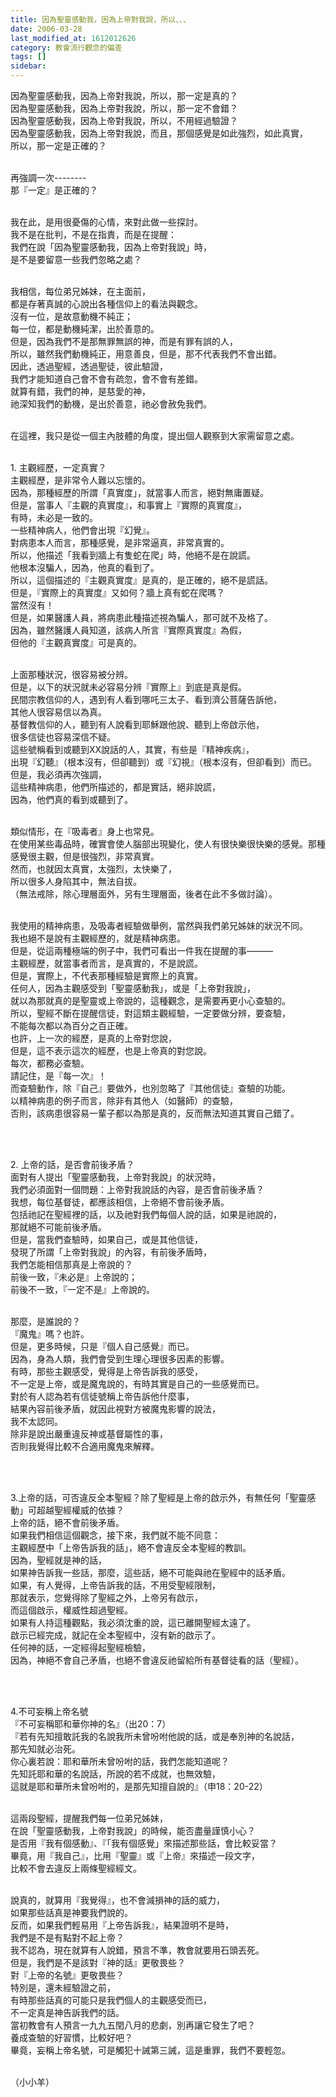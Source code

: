 ```yaml
---
title: 因為聖靈感動我，因為上帝對我說，所以、、、
date: 2006-03-28
last_modified_at: 1612012626
category: 教會流行觀念的偏差
tags: []
sidebar: 
---
```


<p>因為聖靈感動我，因為上帝對我說，所以，那一定是真的？<br/>
因為聖靈感動我，因為上帝對我說，所以，那一定不會錯？<br/>
因為聖靈感動我，因為上帝對我說，所以，不用經過驗證？<br/>
因為聖靈感動我，因為上帝對我說，而且，那個感覺是如此強烈，如此真實，<br/>
所以，那一定是正確的？</p>
<p><br/>
再強調一次--------<br/>
那『一定』是正確的？</p>
<p><br/>
我在此，是用很憂傷的心情，來對此做一些探討。<br/>
我不是在批判，不是在指責，而是在提醒：<br/>
我們在說「因為聖靈感動我，因為上帝對我說」時，<br/>
是不是要留意一些我們忽略之處？</p>
<p><br/>
我相信，每位弟兄姊妹，在主面前，<br/>
都是存著真誠的心說出各種信仰上的看法與觀念。<br/>
沒有一位，是故意動機不純正；<br/>
每一位，都是動機純潔，出於善意的。<br/>
但是，因為我們不是那無罪無誤的神，而是有罪有誤的人，<br/>
所以，雖然我們動機純正，用意善良，但是，那不代表我們不會出錯。<br/>
因此，透過聖經，透過聖徒，彼此驗證，<br/>
我們才能知道自己會不會有疏忽，會不會有差錯。<br/>
就算有錯，我們的神，是慈愛的神，<br/>
祂深知我們的動機，是出於善意，祂必會赦免我們。</p>
<p><br/>
在這裡，我只是從一個主內肢體的角度，提出個人觀察到大家需留意之處。</p>
<p><br/>
1. 主觀經歷，一定真實？<br/>
主觀經歷，是非常令人難以忘懷的。<br/>
因為，那種經歷的所謂「真實度」，就當事人而言，絕對無庸置疑。<br/>
但是，當事人『主觀的真實度』，和事實上『實際的真實度』，<br/>
有時，未必是一致的。<br/>
一些精神病人，他們會出現『幻覺』。<br/>
對病患本人而言，那種感覺，是非常逼真，非常真實的。<br/>
所以，他描述「我看到牆上有隻蛇在爬」時，他絕不是在說謊。<br/>
他根本沒騙人，因為，他真的看到了。<br/>
所以，這個描述的『主觀真實度』是真的，是正確的，絕不是謊話。<br/>
但是，『實際上的真實度』又如何？牆上真有蛇在爬嗎？<br/>
當然沒有！<br/>
但是，如果醫護人員，將病患此種描述視為騙人，那可就不及格了。<br/>
因為，雖然醫護人員知道，該病人所言『實際真實度』為假，<br/>
但他的『主觀真實度』可是真的。</p>
<p><br/>
上面那種狀況，很容易被分辨。<br/>
但是，以下的狀況就未必容易分辨『實際上』到底是真是假。<br/>
民間宗教信仰的人，遇到有人看到哪吒三太子、看到濟公菩薩告訴他，<br/>
其他人很容易信以為真。<br/>
基督教信仰的人，聽到有人說看到耶穌跟他說、聽到上帝啟示他，<br/>
很多信徒也容易深信不疑。<br/>
這些號稱看到或聽到XX說話的人，其實，有些是『精神疾病』，<br/>
出現『幻聽』（根本沒有，但卻聽到）或『幻視』（根本沒有，但卻看到）而已。<br/>
但是，我必須再次強調，<br/>
這些精神病患，他們所描述的，都是實話，絕非說謊，<br/>
因為，他們真的看到或聽到了。</p>
<p><br/>
類似情形，在『吸毒者』身上也常見。<br/>
在使用某些毒品時，確實會使人腦部出現變化，使人有很快樂很快樂的感覺。那種感覺很主觀，但是很強烈，非常真實。<br/>
然而，也就因太真實，太強烈，太快樂了，<br/>
所以很多人身陷其中，無法自拔。<br/>
（無法戒除，除心理層面外，另有生理層面，後者在此不多做討論）。</p>
<p><br/>
我使用的精神病患，及吸毒者經驗做舉例，當然與我們弟兄姊妹的狀況不同。<br/>
我也絕不是說有主觀經歷的，就是精神病患。<br/>
但是，從這兩種極端的例子中，我們可看出一件我在提醒的事———<br/>
主觀經歷，就當事者而言，是真實的，不是說謊。<br/>
但是，實際上，不代表那種經驗是實際上的真實。<br/>
任何人，因為主觀感受到「聖靈感動我」，或是「上帝對我說」，<br/>
就以為那就真的是聖靈或上帝說的，這種觀念，是需要再更小心查驗的。<br/>
所以，聖經不斷在提醒信徒，對這類主觀經驗，一定要做分辨，要查驗，<br/>
不能每次都以為百分之百正確。<br/>
也許，上一次的經歷，是真的上帝對您說，<br/>
但是，這不表示這次的經歷，也是上帝真的對您說。<br/>
每次，都務必查驗。<br/>
請記住，是『每一次』！<br/>
而查驗動作，除『自己』要做外，也別忽略了『其他信徒』查驗的功能。<br/>
以精神病患的例子而言，除非有其他人（如醫師）的查驗，<br/>
否則，該病患很容易一輩子都以為那是真的，反而無法知道其實自己錯了。</p>
<p> </p>
<p><br/>
2. 上帝的話，是否會前後矛盾？<br/>
面對有人提出「聖靈感動我，上帝對我說」的狀況時，<br/>
我們必須面對一個問題：上帝對我說話的內容，是否會前後矛盾？<br/>
我想，每位基督徒，都應該相信，上帝絕不會前後矛盾。<br/>
包括祂記在聖經裡的話，以及祂對我們每個人說的話，如果是祂說的，<br/>
那就絕不可能前後矛盾。<br/>
但是，當我們查驗時，如果自己，或是其他信徒，<br/>
發現了所謂「上帝對我說」的內容，有前後矛盾時，<br/>
我們怎能相信那真是上帝說的？<br/>
前後一致，『未必是』上帝說的；<br/>
前後不一致，『一定不是』上帝說的。</p>
<p><br/>
那麼，是誰說的？<br/>
『魔鬼』嗎？也許。<br/>
但是，更多時候，只是『個人自己感覺』而已。<br/>
因為，身為人類，我們會受到生理心理很多因素的影響。<br/>
有時，那些主觀感受，覺得是上帝告訴我的感受，<br/>
不一定是上帝，或是魔鬼說的，有時其實是自己的一些感覺而已。<br/>
對於有人認為若有信徒號稱上帝告訴他什麼事，<br/>
結果內容前後矛盾，就因此視對方被魔鬼影響的說法，<br/>
我不太認同。<br/>
除非是說出嚴重違反神或基督屬性的事，<br/>
否則我覺得比較不合適用魔鬼來解釋。</p>
<p> </p>
<p><br/>
3.上帝的話，可否違反全本聖經？除了聖經是上帝的啟示外，有無任何「聖靈感動」可超越聖經權威的依據？<br/>
上帝的話，絕不會前後矛盾。<br/>
如果我們相信這個觀念，接下來，我們就不能不同意：<br/>
主觀經歷中「上帝告訴我的話」，絕不會違反全本聖經的教訓。<br/>
因為，聖經就是神的話，<br/>
如果神告訴我一些話，那麼，這些話，絕不可能與祂在聖經中的話矛盾。<br/>
如果，有人覺得，上帝告訴我的話，不用受聖經限制，<br/>
那就表示，您覺得除了聖經之外，上帝另有啟示，<br/>
而這個啟示，權威性超過聖經。<br/>
如果有人持這種觀點，我必須沈重的說，這已離開聖經太遠了。<br/>
啟示已經完成，就記在全本聖經中，沒有新的啟示了。<br/>
任何神的話，一定經得起聖經檢驗，<br/>
因為，神絕不會自己矛盾，也絕不會違反祂留給所有基督徒看的話（聖經）。</p>
<p> </p>
<p><br/>
4.不可妄稱上帝名號<br/>
『不可妄稱耶和華你神的名』（出20：7）<br/>
『若有先知擅敢託我的名說我所未曾吩咐他說的話，或是奉別神的名說話，<br/>
那先知就必治死。<br/>
你心裏若說：耶和華所未曾吩咐的話，我們怎能知道呢？<br/>
先知託耶和華的名說話，所說的若不成就，也無效驗，<br/>
這就是耶和華所未曾吩咐的，是那先知擅自說的』（申18：20-22）</p>
<p><br/>
這兩段聖經，提醒我們每一位弟兄姊妹，<br/>
在說「聖靈感動我，上帝對我說」的時候，能否盡量謹慎小心？<br/>
是否用『我有個感動』、『「我有個感覺」來描述那些話，會比較妥當？<br/>
畢竟，用『我自己』，比用『聖靈』或『上帝』來描述一段文字，<br/>
比較不會去違反上兩條聖經經文。</p>
<p><br/>
說真的，就算用『我覺得』，也不會減損神的話的威力，<br/>
如果那些話真是神要我們說的。<br/>
反而，如果我們輕易用『上帝告訴我』，結果證明不是時，<br/>
我們是不是有點對不起上帝？<br/>
我不認為，現在就算有人說錯，預言不準，教會就要用石頭丟死。<br/>
但是，我們是不是該對『神的話』更敬畏些？<br/>
對『上帝的名號』更敬畏些？<br/>
特別是，還未經驗證之前，<br/>
有時那些話真的可能只是我們個人的主觀感受而已，<br/>
不一定真是神告訴我們的話。<br/>
當初教會有人預言一九九五閏八月的悲劇，別再讓它發生了吧？<br/>
養成查驗的好習慣，比較好吧？<br/>
畢竟，妄稱上帝名號，可是觸犯十誡第三誡，這是重罪，我們不要輕忽。</p>
<p><br/>
（小小羊）</p>
